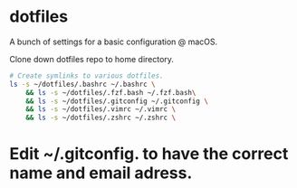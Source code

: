 # dotfiles
A bunch of settings for a basic configuration @ macOS.

Clone down dotfiles repo to home directory.


```sh
# Create symlinks to various dotfiles.
ls -s ~/dotfiles/.bashrc ~/.bashrc \
	&& ls -s ~/dotfiles/.fzf.bash ~/.fzf.bash\
	&& ls -s ~/dotfiles/.gitconfig ~/.gitconfig \
	&& ls -s ~/dotfiles/.vimrc ~/.vimrc \
	&& ls -s ~/dotfiles/.zshrc ~/.zshrc \
```
# Edit ~/.gitconfig. to have the correct name and email adress.
